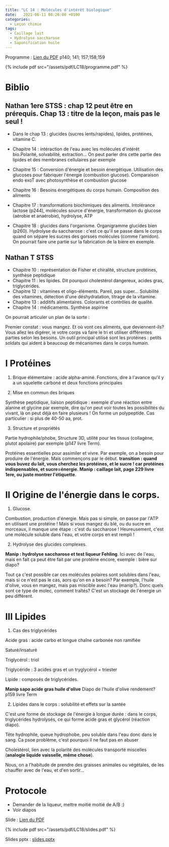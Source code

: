 ```yaml
---
title: "LC 14 : Molécules d'intérêt biologique"
date:   2021-06-11 08:26:00 +0100
categories:
  - Leçon chimie
tags:
  - Caillage lait
  - Hydrolyse saccharose
  - Saponification huile
---
```

Programme : [Lien du PDF](/assets/pdf/LC14/programme.pdf) p140; 141; 157;158;159

{% include pdf src="/assets/pdf/LC18/programme.pdf" %}

# Biblio
## Nathan 1ere STSS : chap 12 peut être en prérequis. Chap 13 : titre de la leçon, mais pas le seul ! 

- Dans le chap 13 : glucides (sucres lents/rapides), lipides, protéines, vitamine C.

- Chapitre 14 : intéraction de l'eau avec les molécules d'intérêt bio.Polarité, solvabilité, extraction... On peut parler dns cette partie des lipides et des membranes cellulaires par exemple

- Chapitre 15 : Conversion d'énergie et besoin énergétique. Utilisation des glucoses pour fabriquer l'énergie (combustion glucose). Comparaison endo exoT avec photosynthèse et combustion glucose

- Chapitre 16 : Besoins énergétiques du corps humain. Composition des aliments

- Chapitre 17 : transformations biochimiques des aliments. Intolérance lactose (p244), molécules source d'énergie, transformation du glucose (aérobie et anaérobie), hydrolyse, ATP

- Chapitre 18 : glucides dans l'organisme. Organigramme glucides bien (p260). Hydrolyse du saccharose : c'est ce qu'il se passe dans le corps quand on sépare les sucres des gorsses molécules (comme l'amidon). On pourrait faire une partie sur la fabrication de la bière en exemple.

## Nathan T STSS
- Chapitre 10 : représentation de Fisher et chiralité, structure protéines, synthèse peptidique
- Chapitre 11 : les lipides. Dit pourquoi cholestérol dangereux, acides gras, triglycérides.
- Chapitre 12 : vitamines et oligo-éléments. Pareil, pas super... Solubilité des vitamines, détection d'une déshydratation, titrage de la vitamine.
- Chapitre 13 : additifs alimentaires. Colorants et contrôles de qualité.
- Chapitre 14 : médicaments. Synthèse aspirine

On pourrait   articuler un plan de la sorte : 

Premier constat : vous mangez. Et où vont ces aliments, que deviennent-ils? Vous allez les digérer, ie votre corps va faire le tri et utiliser différentes parties selon les besoins. Un outil principal utilisé sont les protéines : petits soldats qui aident à beaucoup de mécanismes dans le corps humain.
# I Protéines 
1) Brique élémentaire : acide alpha-aminé. 
Fonctions, dire à l'avance qu'il y a un squelette carboné et deux fonctions principales

2) Mise en commun des briques 

Synthèse peptidique, liaison peptidique : exemple d'une réaction entre alanine et glycine par exemple, dire qu'on peut voir toutes les possibilités du vivant, là on peut déjà en faire plusieurs ! On forme un polypeptide. Cas particulier : si plus de 40-50 aa, prot.

3) Structure et propriétés

Partie hydrophile/phobe, Structure 3D,  utilité pour les tissus (collagène, plutot apolaire) par exemple (p147 livre Term).

Protéines essentielles pour assimiler et vivre. Par exemple, on a besoin pour produire de l'énergie. Mais commençons par le début. **transition : quand vous buvez du lait, vous cherchez les protéines, et le sucre ! car protéines indispensables, et sucre=énergie. Manip : caillage lait, page 229 livre 1ere, ou juste montrer l'étiquette**.

# II Origine de l'énergie dans le corps. 
1) Glucose. 

Combustion, production d'énergie. Mais pas si simple, on passe par l'ATP en utilisant une protéine ! Mais si vous mangez du blé, ou du sucre en morceaux, il manque une étape : c'est du saccharose ! Heureusement, c'est une molécule soluble dans l'eau, et votre corps en est rempli ! 
  
2) Hydrolyse des glucides complexes. 

**Manip : hydrolyse saccharose et test liqueur Fehling**. Ici avec de l'eau, mais en fait ça peut être fait par une protéine encore, exemple : bière sur diapo? 

Tout ça c'est possible car ces molécules polaires sont solubles dans l'eau, mais si ce n'est pas le cas, aors qu'on en a besoin? Par exemple, l'huile d'olive, vous en mangez, mais pas miscible avec l'eau (manip?). Donc quels sont ce type de molec, comment traîtés? C'est un stockage de l'énergie un peu différent.

# III Lipides 
1) Cas des triglycérides

Acide gras : acide carbo et longue chaîne carbonée non ramifiée

Saturé/insaturé

Triglycérol : triol

Triglycéride : 3 acides gras et un tryglycérol = triester

Lipide : composés de triglycérides. 

**Manip sapo acide gras huile d'olive** Diapo de l'huile d'olive rendement? p159 livre Term

2) Lipides dans le corps : solubilité et effets sur la santée

C'est une forme de stockage de l'énergie à longue durée : dans le corps, triglycérides hydrolysés, ce qui forme acide gras et glycérol (réaction diapo).

Tête hydrophile, queue hydrophobe, peu soluble dans l'eau donc dans le sang. Ca psoe problème, c'est pourquoi il ne faut pas en abuser

Cholestérol, lien avec la polarité des molécules transporté miscelles (**analogie liquide vaisselle, même chose**). 

Nous, on a l'habitude de prendre des graisses animales ou végétales, de les chauffer avec de l'eau, et d'en sortir...

# Protocole 
- Demander de la liqueur, mettre moitié moitié de A/B :)
- Voir diapos

Slide : [Lien du PDF](/assets/pdf/LC14/slides.pdf) 

{% include pdf src="/assets/pdf/LC18/slides.pdf" %}

Slides pptx : [slides.pptx](https://github.com/aure00/aure00.github.io/files/6639440/slides.pptx)
